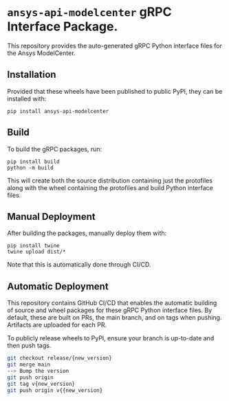 # ``ansys-api-modelcenter`` gRPC Interface Package.

This repository provides the auto-generated gRPC Python interface files for the Ansys ModelCenter.

## Installation

Provided that these wheels have been published to public PyPI, they can be
installed with:

```
pip install ansys-api-modelcenter
```

## Build

To build the gRPC packages, run:

```
pip install build
python -m build
```

This will create both the source distribution containing just the protofiles
along with the wheel containing the protofiles and build Python interface
files.

## Manual Deployment

After building the packages, manually deploy them with:

```
pip install twine
twine upload dist/*
```

Note that this is automatically done through CI/CD.

## Automatic Deployment

This repository contains GitHub CI/CD that enables the automatic building of
source and wheel packages for these gRPC Python interface files. By default,
these are built on PRs, the main branch, and on tags when pushing. Artifacts
are uploaded for each PR.

To publicly release wheels to PyPI, ensure your branch is up-to-date and then
push tags.

```bash
git checkout release/{new_version}
git merge main
--> Bump the version
git push origin
git tag v{new_version}
git push origin v{{new_version}
```
